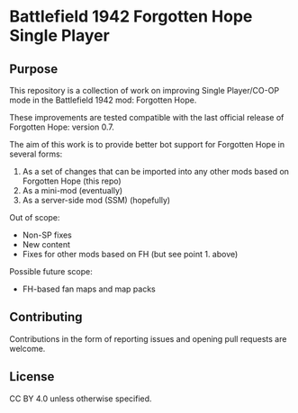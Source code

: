 # Battlefield 1942 Forgotten Hope Single Player

## Purpose

This repository is a collection of work on improving Single Player/CO-OP mode in the Battlefield 1942 mod: Forgotten Hope.

These improvements are tested compatible with the last official release of Forgotten Hope: version 0.7.

The aim of this work is to provide better bot support for Forgotten Hope in several forms:

1. As a set of changes that can be imported into any other mods based on Forgotten Hope (this repo)
2. As a mini-mod (eventually)
3. As a server-side mod (SSM) (hopefully)

Out of scope:

* Non-SP fixes
* New content
* Fixes for other mods based on FH (but see point 1. above)

Possible future scope:

* FH-based fan maps and map packs

## Contributing

Contributions in the form of reporting issues and opening pull requests are welcome.

## License

CC BY 4.0 unless otherwise specified.

